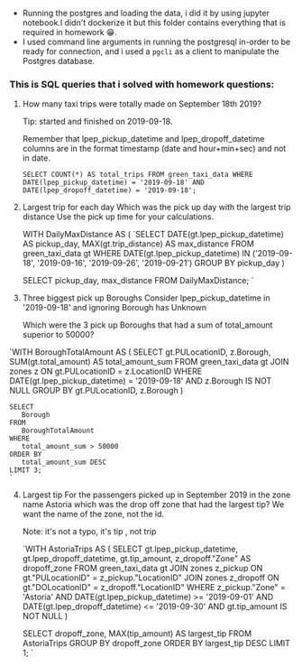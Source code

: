 - Running the postgres and loading the data, i did it by using jupyter notebook.I didn't dockerize it but this folder contains everything that is required in homework 😁.
- I used command line arguments in running the postgresql in-order to be ready for connection, and i used a `pgcli` as a client to manipulate the Postgres database.


### This is SQL queries that i solved with homework questions:
1. How many taxi trips were totally made on September 18th 2019?

   Tip: started and finished on 2019-09-18.

   Remember that lpep_pickup_datetime and lpep_dropoff_datetime columns are in the format timestamp (date and hour+min+sec) and not in date.

   `SELECT COUNT(*) AS total_trips
   FROM green_taxi_data
   WHERE DATE(lpep_pickup_datetime) = '2019-09-18'
     AND DATE(lpep_dropoff_datetime) = '2019-09-18';
     `

2. Largest trip for each day
   Which was the pick up day with the largest trip distance Use the pick up time for your calculations.
   
   WITH DailyMaxDistance AS (
    `SELECT
        DATE(gt.lpep_pickup_datetime) AS pickup_day,
        MAX(gt.trip_distance) AS max_distance
    FROM
        green_taxi_data gt
    WHERE
        DATE(gt.lpep_pickup_datetime) IN ('2019-09-18', '2019-09-16', '2019-09-26', '2019-09-21')
    GROUP BY
        pickup_day
)

   SELECT
    pickup_day,
    max_distance
   FROM
    DailyMaxDistance;
    `

3. Three biggest pick up Boroughs
   Consider lpep_pickup_datetime in '2019-09-18' and ignoring Borough has Unknown

   Which were the 3 pick up Boroughs that had a sum of total_amount superior to 50000?

  `WITH BoroughTotalAmount AS (
    SELECT
        gt.PULocationID,
        z.Borough,
        SUM(gt.total_amount) AS total_amount_sum
    FROM
        green_taxi_data gt
    JOIN
        zones z ON gt.PULocationID = z.LocationID
    WHERE
        DATE(gt.lpep_pickup_datetime) = '2019-09-18'
        AND z.Borough IS NOT NULL
    GROUP BY
        gt.PULocationID, z.Borough
)

    SELECT
       Borough
    FROM
       BoroughTotalAmount
    WHERE
       total_amount_sum > 50000
    ORDER BY
       total_amount_sum DESC
    LIMIT 3;
    `

4. Largest tip
   For the passengers picked up in September 2019 in the zone name Astoria which was the drop off zone that had the largest tip? We want the name of the    zone, not the id.

   Note: it's not a typo, it's tip , not trip

   `WITH AstoriaTrips AS (
       SELECT
        gt.lpep_pickup_datetime,
        gt.lpep_dropoff_datetime,
        gt.tip_amount,
        z_dropoff."Zone" AS dropoff_zone
    FROM
        green_taxi_data gt
    JOIN
        zones z_pickup ON gt."PULocationID" = z_pickup."LocationID"
    JOIN
        zones z_dropoff ON gt."DOLocationID" = z_dropoff."LocationID"
    WHERE
        z_pickup."Zone" = 'Astoria'
        AND DATE(gt.lpep_pickup_datetime) >= '2019-09-01'
        AND DATE(gt.lpep_dropoff_datetime) <= '2019-09-30'
        AND gt.tip_amount IS NOT NULL
)

    SELECT
        dropoff_zone,
        MAX(tip_amount) AS largest_tip
    FROM
        AstoriaTrips
    GROUP BY
        dropoff_zone
    ORDER BY
        largest_tip DESC
    LIMIT 1;
    ` 
